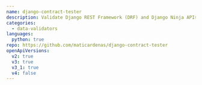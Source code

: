 ```yaml
---
name: django-contract-tester
description: Validate Django REST Framework (DRF) and Django Ninja APIs against their OpenAPI specification.
categories:
  - data-validators
languages:
  python: true
repo: https://github.com/maticardenas/django-contract-tester
openApiVersions:
  v2: true
  v3: true
  v3_1: true
  v4: false
---
```

